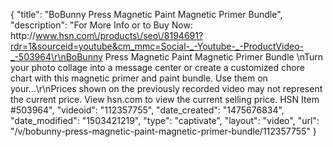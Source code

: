 {
    "title": "BoBunny Press Magnetic Paint   Magnetic Primer Bundle",
    "description": "For More Info or to Buy Now: http:\/\/www.hsn.com\/products\/seo\/8194691?rdr=1&sourceid=youtube&cm_mmc=Social-_-Youtube-_-ProductVideo-_-503964\r\nBoBunny Press Magnetic Paint   Magnetic Primer Bundle \nTurn your photo collage into a message center or create a customized chore chart with this magnetic primer and paint bundle. Use them on your...\r\nPrices shown on the previously recorded video may not represent the current price.  View hsn.com to view the current selling price. HSN Item #503964",
    "videoid": "112357755",
    "date_created": "1475676834",
    "date_modified": "1503421219",
    "type": "captivate",
    "layout": "video",
    "url": "\/v\/bobunny-press-magnetic-paint-magnetic-primer-bundle\/112357755"
}